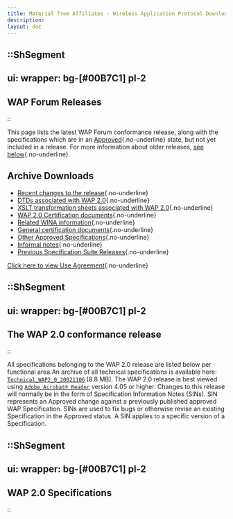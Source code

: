 ```yaml
---
title: Material from Affiliates - Wireless Application Protocol Downloads
description:
layout: doc
---
```


::ShSegment
---
ui:
    wrapper: bg-[#00B7C1] pl-2
---
## WAP Forum Releases
::

This page lists the latest WAP Forum conformance release, along with the specifications which are in an [Approved](#approved){.no-underline} state, but not yet included in a release. For more information about older releases, [see below](#previous){.no-underline}.

## Archive Downloads
- [Recent changes to the release](#recentchanges){.no-underline}
- [DTDs associated with WAP 2.0](#dtds){.no-underline}
- [XSLT transformation sheets associated with WAP 2.0](#xslt){.no-underline}
- [WAP 2.0 Certification documents](#wap20cert){.no-underline}
- [Related WINA information](#wina){.no-underline}
- [General certification documents](#general){.no-underline}
- [Other Approved Specifications](#approved){.no-underline}
- [Informal notes](#intnotes){.no-underline}
- [Previous Specification Suite Releases](#previous){.no-underline}

[Click here to view Use Agreement](https://omaspecworks.org/about/policies-and-terms-of-use/use-agreement/){.no-underline}

::ShSegment
---
ui:
    wrapper: bg-[#00B7C1] pl-2
---
## The WAP 2.0 conformance release
::

All specifications belonging to the WAP 2.0 release are listed below per functional area.An archive of all technical specifications is available here: <a class="no-underline" target="_blank" href="http://www.openmobilealliance.org/tech/affiliates/wap/technical_wap2_0-20021106.zip">`Technical_WAP2_0_20021106`</a> \[8.8 MB\]. The WAP 2.0 release is best viewed using <a class="no-underline" href="http://www.adobe.com/" title="By Clicking here you accept the use agreement">`Adobe Acrobat® Reader`</a> version 4.05 or higher.
Changes to this release will normally be in the form of Specification Information Notes (SINs). SIN represents an Approved change against a previously published approved WAP Specification. SINs are used to fix bugs or otherwise revise an existing Specification in the Approved status. A SIN applies to a specific version of a Specification.

::ShSegment
---
ui:
    wrapper: bg-[#00B7C1] pl-2
---
## WAP 2.0 Specifications
::
